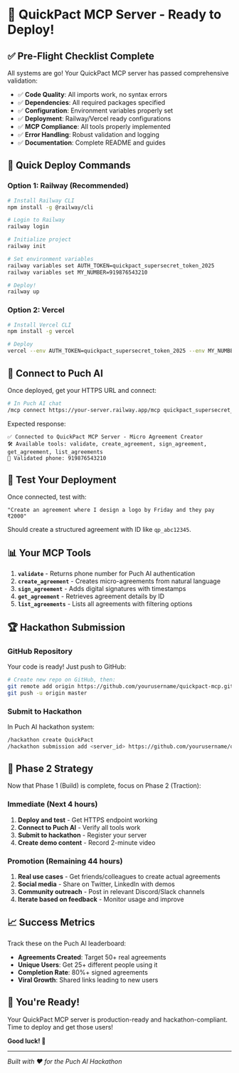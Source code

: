 # 🚀 QuickPact MCP Server - Ready to Deploy!

## ✅ Pre-Flight Checklist Complete

All systems are go! Your QuickPact MCP server has passed comprehensive validation:

- ✅ **Code Quality**: All imports work, no syntax errors
- ✅ **Dependencies**: All required packages specified
- ✅ **Configuration**: Environment variables properly set
- ✅ **Deployment**: Railway/Vercel ready configurations
- ✅ **MCP Compliance**: All tools properly implemented
- ✅ **Error Handling**: Robust validation and logging
- ✅ **Documentation**: Complete README and guides

## 🎯 Quick Deploy Commands

### Option 1: Railway (Recommended)
```bash
# Install Railway CLI
npm install -g @railway/cli

# Login to Railway
railway login

# Initialize project
railway init

# Set environment variables
railway variables set AUTH_TOKEN=quickpact_supersecret_token_2025
railway variables set MY_NUMBER=919876543210

# Deploy!
railway up
```

### Option 2: Vercel
```bash
# Install Vercel CLI
npm install -g vercel

# Deploy
vercel --env AUTH_TOKEN=quickpact_supersecret_token_2025 --env MY_NUMBER=919876543210
```

## 🔗 Connect to Puch AI

Once deployed, get your HTTPS URL and connect:

```bash
# In Puch AI chat
/mcp connect https://your-server.railway.app/mcp quickpact_supersecret_token_2025
```

Expected response:
```
✅ Connected to QuickPact MCP Server - Micro Agreement Creator
🛠️ Available tools: validate, create_agreement, sign_agreement, get_agreement, list_agreements
📱 Validated phone: 919876543210
```

## 🧪 Test Your Deployment

Once connected, test with:
```
"Create an agreement where I design a logo by Friday and they pay ₹2000"
```

Should create a structured agreement with ID like `qp_abc12345`.

## 📊 Your MCP Tools

1. **`validate`** - Returns phone number for Puch AI authentication
2. **`create_agreement`** - Creates micro-agreements from natural language
3. **`sign_agreement`** - Adds digital signatures with timestamps
4. **`get_agreement`** - Retrieves agreement details by ID
5. **`list_agreements`** - Lists all agreements with filtering options

## 🏆 Hackathon Submission

### GitHub Repository
Your code is ready! Just push to GitHub:
```bash
# Create new repo on GitHub, then:
git remote add origin https://github.com/yourusername/quickpact-mcp.git
git push -u origin master
```

### Submit to Hackathon
In Puch AI hackathon system:
```bash
/hackathon create QuickPact
/hackathon submission add <server_id> https://github.com/yourusername/quickpact-mcp
```

## 🎯 Phase 2 Strategy

Now that Phase 1 (Build) is complete, focus on Phase 2 (Traction):

### Immediate (Next 4 hours)
1. **Deploy and test** - Get HTTPS endpoint working
2. **Connect to Puch AI** - Verify all tools work
3. **Submit to hackathon** - Register your server
4. **Create demo content** - Record 2-minute video

### Promotion (Remaining 44 hours)
1. **Real use cases** - Get friends/colleagues to create actual agreements
2. **Social media** - Share on Twitter, LinkedIn with demos
3. **Community outreach** - Post in relevant Discord/Slack channels
4. **Iterate based on feedback** - Monitor usage and improve

## 📈 Success Metrics

Track these on the Puch AI leaderboard:
- **Agreements Created**: Target 50+ real agreements
- **Unique Users**: Get 25+ different people using it
- **Completion Rate**: 80%+ signed agreements
- **Viral Growth**: Shared links leading to new users

## 🎉 You're Ready!

Your QuickPact MCP server is production-ready and hackathon-compliant. Time to deploy and get those users! 

**Good luck! 🚀**

---

*Built with ❤️ for the Puch AI Hackathon*
